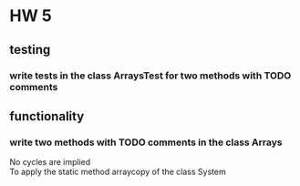 # HW 5
## testing
### write tests in the class ArraysTest for two methods with TODO comments
## functionality
### write two methods with TODO comments in the class Arrays
No cycles are implied<br>
To apply the static method arraycopy of the class System